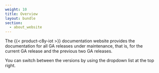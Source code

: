 ```yaml
---
weight: 10
title: Overview
layout: bundle
section:
  - about_website
---
```


The {{< product-c8y-iot >}} documentation website provides the documentation for all GA releases under maintenance, that is, for the current GA release and the previous two GA releases.

You can switch between the versions by using the dropdown list at the top right.
